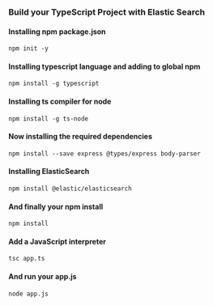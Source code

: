 ### Build your TypeScript Project with Elastic Search
#### Installing npm package.json
```
npm init -y
```
#### Installing typescript language and adding to global npm
```
npm install -g typescript
```
#### Installing ts compiler for node
```
npm install -g ts-node
```
#### Now installing the required dependencies
```
npm install --save express @types/express body-parser
```
#### Installing ElasticSearch
```
npm install @elastic/elasticsearch
```
#### And finally your npm install
```
npm install
```
#### Add a JavaScript interpreter
```
tsc app.ts
```
#### And run your app.js
```
node app.js
```